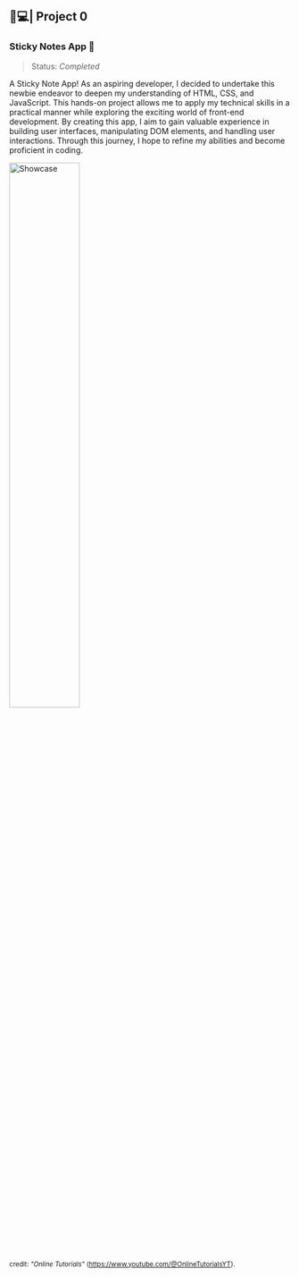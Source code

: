 ﻿## 🍵💻| Project 0 
### Sticky Notes App 📝
>Status: *Completed*

A Sticky Note App! As an aspiring developer, I decided to undertake this newbie endeavor to deepen my understanding of HTML, CSS, and JavaScript. This hands-on project allows me to apply my technical skills in a practical manner while exploring the exciting world of front-end development. By creating this app, I aim to gain valuable experience in building user interfaces, manipulating DOM elements, and handling user interactions. Through this journey, I hope to refine my abilities and become proficient in coding.

<div class="photos">
  <img src="/assets/StickyNote-Showcase.gif" alt="Showcase" title="GIF Showcase" width= "50%" height= "50%" align="center">
</div>

<sub>credit: *"Online Tutorials"* (https://www.youtube.com/@OnlineTutorialsYT).</sub>
